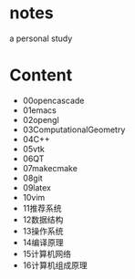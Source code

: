 # notes
a personal study

# Content
- 00opencascade
- 01emacs
- 02opengl
- 03ComputationalGeometry
- 04C++
- 05vtk
- 06QT
- 07makecmake
- 08git
- 09latex
- 10vim
- 11推荐系统
- 12数据结构
- 13操作系统
- 14编译原理
- 15计算机网络
- 16计算机组成原理




